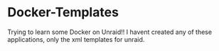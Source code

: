 # Docker-Templates
Trying to learn some Docker on Unraid!!
I havent created any of these applications, only the xml templates for unraid.
